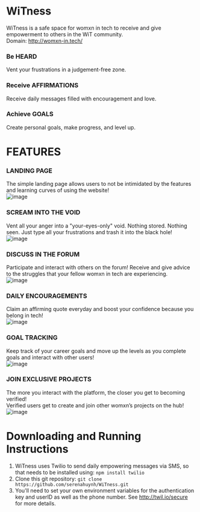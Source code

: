 # WiTness
WiTness is a safe space for womxn in tech to receive and give empowerment to others in the WiT community. <br>
Domain: http://womxn-in.tech/ <br>


### Be HEARD
Vent your frustrations in a judgement-free zone. <br>
### Receive AFFIRMATIONS
Receive daily messages filled with encouragement and love. <br>
### Achieve GOALS
Create personal goals, make progress, and level up. <br>

# FEATURES
### LANDING PAGE
The simple landing page allows users to not be intimidated by the features and learning curves of using the website! <br>
![image](https://user-images.githubusercontent.com/65131556/154836454-a396f712-8ec9-4c18-9763-35936bcc8154.png)

### SCREAM INTO THE VOID
Vent all your anger into a "your-eyes-only" void. Nothing stored. Nothing seen. Just type all your frustrations and trash it into the black hole! <br>
![image](https://user-images.githubusercontent.com/65131556/154835886-684862a7-97a2-4c97-9673-1e371393cd1c.png)

### DISCUSS IN THE FORUM
Participate and interact with others on the forum! Receive and give advice to the struggles that your fellow womxn in tech are experiencing. <br>
![image](https://user-images.githubusercontent.com/65131556/154835906-828eb7c5-504b-4f33-bccf-a84bbcd83837.png)

### DAILY ENCOURAGEMENTS
Claim an affirming quote everyday and boost your confidence because you belong in tech! <br>
![image](https://user-images.githubusercontent.com/65131556/154835920-d572645f-1632-425b-a9f2-1f15ae4a4c6e.png)

### GOAL TRACKING
Keep track of your career goals and move up the levels as you complete goals and interact with other users! <br>
![image](https://user-images.githubusercontent.com/65131556/154835938-f1e11c6e-af69-4b3c-80e5-6a95b6536e8e.png)

### JOIN EXCLUSIVE PROJECTS
The more you interact with the platform, the closer you get to becoming verified! <br>
Verified users get to create and join other womxn’s projects on the hub! <br>
![image](https://user-images.githubusercontent.com/65131556/154835951-cf52b36b-0d4a-4df2-9067-c079f57d65d1.png)


# Downloading and Running Instructions
1. WiTness uses Twilio to send daily empowering messages via SMS, so that needs to be installed using: `npm install twilio` <br>
2. Clone this git repository: `git clone https://github.com/serenahuynh/WiTness.git` <br>
3. You'll need to set your own environment variables for the authentication key and userID as well as the phone number. See http://twil.io/secure for more details. <br>
